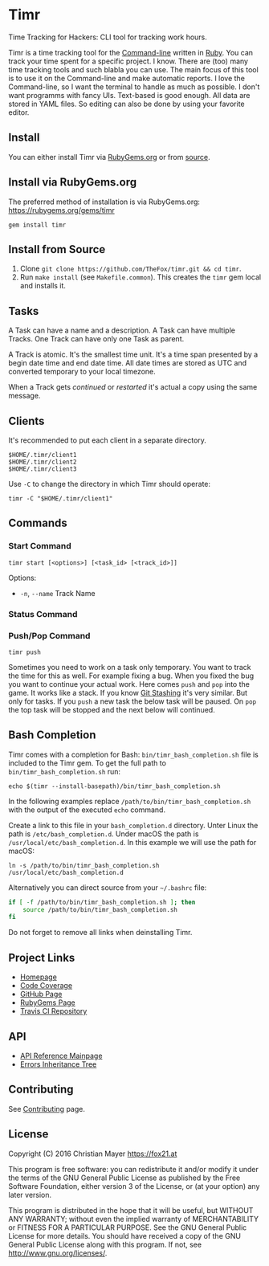 # Timr

Time Tracking for Hackers: CLI tool for tracking work hours.

Timr is a time tracking tool for the [Command-line](https://en.wikipedia.org/wiki/Command-line_interface) written in [Ruby](https://www.ruby-lang.org/). You can track your time spent for a specific project. I know. There are (too) many time tracking tools and such blabla you can use. The main focus of this tool is to use it on the Command-line and make automatic reports. I love the Command-line, so I want the terminal to handle as much as possible. I don't want programms with fancy UIs. Text-based is good enough. All data are stored in YAML files. So editing can also be done by using your favorite editor.

## Install

You can either install Timr via [RubyGems.org](https://rubygems.org/gems/timr) or from [source](https://github.com/TheFox/timr).

## Install via RubyGems.org

The preferred method of installation is via RubyGems.org:  
<https://rubygems.org/gems/timr>

	gem install timr

## Install from Source

1. Clone `git clone https://github.com/TheFox/timr.git && cd timr`.
2. Run `make install` (see `Makefile.common`). This creates the `timr` gem local and installs it.

## Tasks

A Task can have a name and a description. A Task can have multiple Tracks. One Track can have only one Task as parent.

A Track is atomic. It's the smallest time unit. It's a time span presented by a begin date time and end date time. All date times are stored as UTC and converted temporary to your local timezone.

When a Track gets *continued* or *restarted* it's actual a copy using the same message.

## Clients

It's recommended to put each client in a separate directory.

	$HOME/.timr/client1
	$HOME/.timr/client2
	$HOME/.timr/client3

Use `-C` to change the directory in which Timr should operate:

	timr -C "$HOME/.timr/client1"

## Commands

### Start Command

	timr start [<options>] [<task_id> [<track_id>]]

Options:

- `-n`, `--name` Track Name

### Status Command

### Push/Pop Command

	timr push

Sometimes you need to work on a task only temporary. You want to track the time for this as well. For example fixing a bug. When you fixed the bug you want to continue your actual work. Here comes `push` and `pop` into the game. It works like a stack. If you know [Git Stashing](https://git-scm.com/book/en/v1/Git-Tools-Stashing) it's very similar. But only for tasks. If you `push` a new task the below task will be paused. On `pop` the top task will be stopped and the next below will continued.

## Bash Completion

Timr comes with a completion for Bash: `bin/timr_bash_completion.sh` file is included to the Timr gem. To get the full path to `bin/timr_bash_completion.sh` run:

	echo $(timr --install-basepath)/bin/timr_bash_completion.sh

In the following examples replace `/path/to/bin/timr_bash_completion.sh` with the output of the executed `echo` command.

Create a link to this file in your `bash_completion.d` directory. Unter Linux the path is `/etc/bash_completion.d`. Under macOS the path is `/usr/local/etc/bash_completion.d`. In this example we will use the path for macOS:

	ln -s /path/to/bin/timr_bash_completion.sh /usr/local/etc/bash_completion.d

Alternatively you can direct source from your `~/.bashrc` file:

```bash
if [ -f /path/to/bin/timr_bash_completion.sh ]; then
	source /path/to/bin/timr_bash_completion.sh
fi
```

Do not forget to remove all links when deinstalling Timr.

## Project Links

- [Homepage](https://timr.fox21.at/)
- [Code Coverage](https://timr.fox21.at/coverage/)
- [GitHub Page](https://github.com/TheFox/timr)
- [RubyGems Page](https://rubygems.org/gems/timr)
- [Travis CI Repository](https://travis-ci.org/TheFox/timr)

## API

- [API Reference Mainpage](https://timr.fox21.at/doc/)
- [Errors Inheritance Tree](https://timr.fox21.at/doc/TheFox/Timr/Error.html#module-TheFox::Timr::Error-label-Errors+Inheritance+Tree)

## Contributing

See [Contributing](.github/CONTRIBUTING.md) page.

## License

Copyright (C) 2016 Christian Mayer <https://fox21.at>

This program is free software: you can redistribute it and/or modify it under the terms of the GNU General Public License as published by the Free Software Foundation, either version 3 of the License, or (at your option) any later version.

This program is distributed in the hope that it will be useful, but WITHOUT ANY WARRANTY; without even the implied warranty of MERCHANTABILITY or FITNESS FOR A PARTICULAR PURPOSE. See the GNU General Public License for more details. You should have received a copy of the GNU General Public License along with this program. If not, see <http://www.gnu.org/licenses/>.

